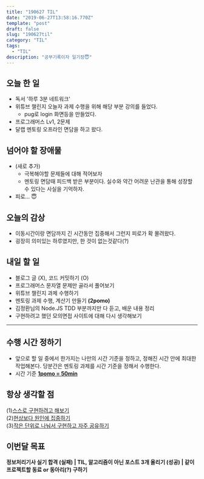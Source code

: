 ```yaml
---
title: "190627 TIL"
date: "2019-06-27T13:58:16.770Z"
template: "post"
draft: false
slug: "190627til"
category: "TIL"
tags:
  - "TIL"
description: "공부기록이자 일기장😇"
---
```


## 오늘 한 일

- 독서 '하루 3분 네트워크'
- 위튜브 챌린지 오늘자 과제 수행을 위해 해당 부분 강의를 들었다.
  - pug로 login 화면등을 만들었다.
- 프로그래머스 Lv1, 2문제
- 달랩 멘토링 오프라인 면담을 하고 왔다.

## 넘어야 할 장애물

- (새로 추가)
  - 극복해야할 문제들에 대해 적어보자
  - 멘토링 면담때 피드백 받은 부분이다. 실수와 약간 어려운 난관을 통해 성장할 수 있다는 사실을 기억하자.
- 피로… 😇

## 오늘의 감상

- 이동시간이랑 면담까지 긴 시간동안 집중해서 그런지 피로가 확 몰려왔다.
- 굉장히 의미있는 하루였지만, 한 것이 없는것같다(?)

## 내일 할 일

- 블로그 글 (X), 코드 커밋하기 (O)
- 프로그래머스 문자열 문제만 골라서 풀어보기
- 위튜브 챌린지 과제 수행하기
- 멘토링 과제 수행, 계산기 만들기 **(2pomo)**
- 김정환님의 Node.JS TDD 부분까지만 다 듣고, 배운 내용 정리
- 구현하려고 했던 모의면접 사이트에 대해 다시 생각해보기

---

## 수행 시간 정하기

- 앞으로 할 일 중에서 한가지는 나만의 시간 기준을 정하고, 정해진 시간 안에 최대한 작업해본다. 당분간은 멘토링 과제를 시간 기준을 정해서 수행한다.
- 시간 기준 **<u>1pomo = 50min</u>**

## 항상 생각할 점

(1)<u>스스로 구현하려고 해보기</u> <br>(2)<u>현상보다 원인에 집중하기</u> <br>(3)<u>작은 단위로 나눠서 구현하고 자주 공유하기</u>



## 이번달 목표

**정보처리기사 실기 합격 (실패) | TIL, 알고리즘이 아닌 포스트 3개 올리기 (성공) | 같이 프로젝트할 동료 or 동아리(?) 구하기**


